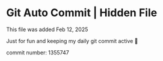 # Git Auto Commit | Hidden File

This file was added Feb 12, 2025

Just for fun and keeping my daily git commit active 🤪

commit number: 1355747
